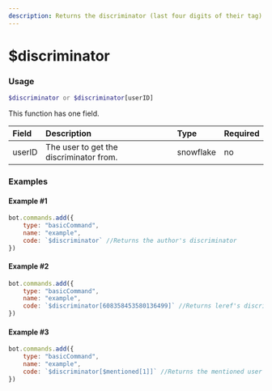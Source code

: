 ```yaml
---
description: Returns the discriminator (last four digits of their tag) of the given user.
---
```

# $discriminator
### Usage
```php
$discriminator or $discriminator[userID]
```

This function has one field.

| Field | Description | Type | Required |
| :--- | :--- | :--- | :--- |
| userID | The user to get the discriminator from. | snowflake | no |

### Examples
#### Example #1
```javascript
bot.commands.add({
    type: "basicCommand",
    name: "example",
    code: `$discriminator` //Returns the author's discriminator
})
```

#### Example #2
```javascript
bot.commands.add({
    type: "basicCommand",
    name: "example",
    code: `$discriminator[608358453580136499]` //Returns leref's discriminator (0001)
})
```

#### Example #3
```javascript
bot.commands.add({
    type: "basicCommand",
    name: "example",
    code: `$discriminator[$mentioned[1]]` //Returns the mentioned user's discriminator
})
```
